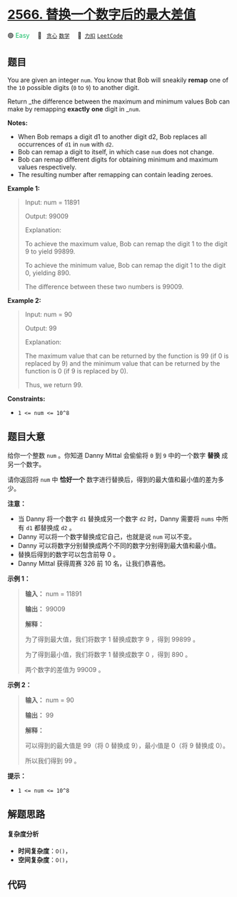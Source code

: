 # [2566. 替换一个数字后的最大差值](https://2xiao.github.io/leetcode-js/problem/2566.html)

🟢 <font color=#15bd66>Easy</font>&emsp; 🔖&ensp; [`贪心`](/tag/greedy.md) [`数学`](/tag/math.md)&emsp; 🔗&ensp;[`力扣`](https://leetcode.cn/problems/maximum-difference-by-remapping-a-digit) [`LeetCode`](https://leetcode.com/problems/maximum-difference-by-remapping-a-digit)

## 题目

You are given an integer `num`. You know that Bob will sneakily **remap** one
of the `10` possible digits (`0` to `9`) to another digit.

Return _the difference between the maximum and minimum  values Bob can make by
remapping **exactly** **one** digit in _`num`.

**Notes:**

  * When Bob remaps a digit d1 to another digit d2, Bob replaces all occurrences of `d1` in `num` with `d2`.
  * Bob can remap a digit to itself, in which case `num` does not change.
  * Bob can remap different digits for obtaining minimum and maximum values respectively.
  * The resulting number after remapping can contain leading zeroes.



**Example 1:**

> Input: num = 11891
> 
> Output: 99009
> 
> Explanation: 
> 
> To achieve the maximum value, Bob can remap the digit 1 to the digit 9 to yield 99899.
> 
> To achieve the minimum value, Bob can remap the digit 1 to the digit 0, yielding 890.
> 
> The difference between these two numbers is 99009.

**Example 2:**

> Input: num = 90
> 
> Output: 99
> 
> Explanation:
> 
> The maximum value that can be returned by the function is 99 (if 0 is replaced by 9) and the minimum value that can be returned by the function is 0 (if 9 is replaced by 0).
> 
> Thus, we return 99.



**Constraints:**

  * `1 <= num <= 10^8`


## 题目大意

给你一个整数 `num` 。你知道 Danny Mittal 会偷偷将 `0` 到 `9` 中的一个数字 **替换** 成另一个数字。

请你返回将 `num` 中 **恰好一个**  数字进行替换后，得到的最大值和最小值的差为多少。

**注意：**

  * 当 Danny 将一个数字 `d1` 替换成另一个数字 `d2` 时，Danny 需要将 `nums` 中所有 `d1` 都替换成 `d2` 。
  * Danny 可以将一个数字替换成它自己，也就是说 `num` 可以不变。
  * Danny 可以将数字分别替换成两个不同的数字分别得到最大值和最小值。
  * 替换后得到的数字可以包含前导 0 。
  * Danny Mittal 获得周赛 326 前 10 名，让我们恭喜他。



**示例 1：**

> 
> 
> 
> 
> 
> **输入：** num = 11891
> 
> **输出：** 99009
> 
> **解释：**
> 
> 为了得到最大值，我们将数字 1 替换成数字 9 ，得到 99899 。
> 
> 为了得到最小值，我们将数字 1 替换成数字 0 ，得到 890 。
> 
> 两个数字的差值为 99009 。
> 
> 

**示例 2：**

> 
> 
> 
> 
> 
> **输入：** num = 90
> 
> **输出：** 99
> 
> **解释：**
> 
> 可以得到的最大值是 99（将 0 替换成 9），最小值是 0（将 9 替换成 0）。
> 
> 所以我们得到 99 。



**提示：**

  * `1 <= num <= 10^8`


## 解题思路

#### 复杂度分析

- **时间复杂度**：`O()`，
- **空间复杂度**：`O()`，

## 代码

```javascript

```